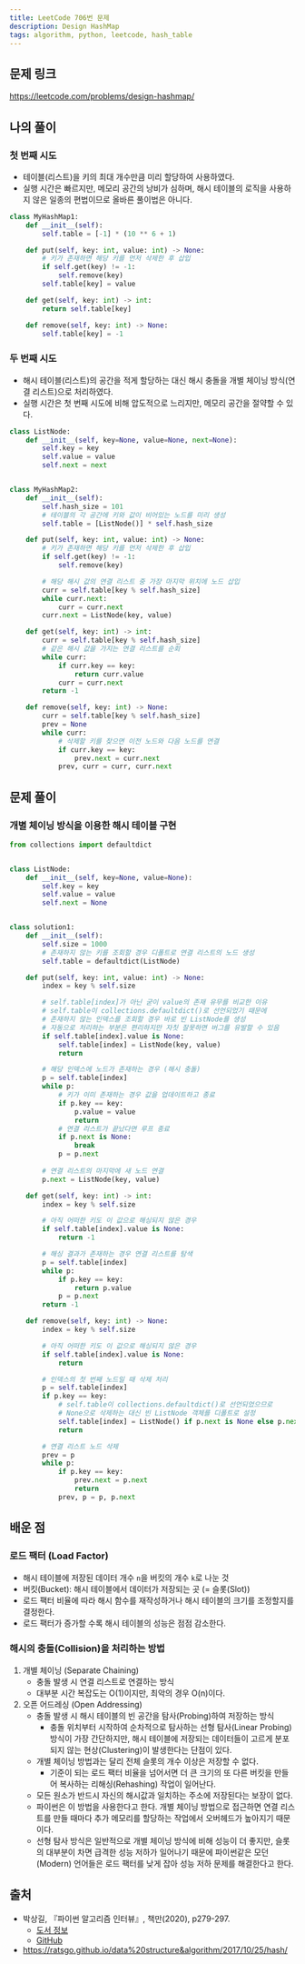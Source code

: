 ```yaml
---
title: LeetCode 706번 문제
description: Design HashMap
tags: algorithm, python, leetcode, hash_table
---
```


## 문제 링크

https://leetcode.com/problems/design-hashmap/

## 나의 풀이

### 첫 번째 시도

- 테이블(리스트)을 키의 최대 개수만큼 미리 할당하여 사용하였다.
- 실행 시간은 빠르지만, 메모리 공간의 낭비가 심하며, 해시 테이블의 로직을 사용하지 않은 일종의 편법이므로 올바른 풀이법은 아니다.

```python
class MyHashMap1:
    def __init__(self):
        self.table = [-1] * (10 ** 6 + 1)

    def put(self, key: int, value: int) -> None:
        # 키가 존재하면 해당 키를 먼저 삭제한 후 삽입
        if self.get(key) != -1:
            self.remove(key)
        self.table[key] = value

    def get(self, key: int) -> int:
        return self.table[key]

    def remove(self, key: int) -> None:
        self.table[key] = -1
```

### 두 번째 시도

- 해시 테이블(리스트)의 공간을 적게 할당하는 대신 해시 충돌을 개별 체이닝 방식(연결 리스트)으로 처리하였다.
- 실행 시간은 첫 번째 시도에 비해 압도적으로 느리지만, 메모리 공간을 절약할 수 있다.

```python
class ListNode:
    def __init__(self, key=None, value=None, next=None):
        self.key = key
        self.value = value
        self.next = next


class MyHashMap2:
    def __init__(self):
        self.hash_size = 101
        # 테이블의 각 공간에 키와 값이 비어있는 노드를 미리 생성
        self.table = [ListNode()] * self.hash_size

    def put(self, key: int, value: int) -> None:
        # 키가 존재하면 해당 키를 먼저 삭제한 후 삽입
        if self.get(key) != -1:
            self.remove(key)

        # 해당 해시 값의 연결 리스트 중 가장 마지막 위치에 노드 삽입
        curr = self.table[key % self.hash_size]
        while curr.next:
            curr = curr.next
        curr.next = ListNode(key, value)

    def get(self, key: int) -> int:
        curr = self.table[key % self.hash_size]
        # 같은 해시 값을 가지는 연결 리스트를 순회
        while curr:
            if curr.key == key:
                return curr.value
            curr = curr.next
        return -1

    def remove(self, key: int) -> None:
        curr = self.table[key % self.hash_size]
        prev = None
        while curr:
            # 삭제할 키를 찾으면 이전 노드와 다음 노드를 연결
            if curr.key == key:
                prev.next = curr.next
            prev, curr = curr, curr.next
```

## 문제 풀이

### 개별 체이닝 방식을 이용한 해시 테이블 구현

```python
from collections import defaultdict


class ListNode:
    def __init__(self, key=None, value=None):
        self.key = key
        self.value = value
        self.next = None


class solution1:
    def __init__(self):
        self.size = 1000
        # 존재하지 않는 키를 조회할 경우 디폴트로 연결 리스트의 노드 생성
        self.table = defaultdict(ListNode)

    def put(self, key: int, value: int) -> None:
        index = key % self.size

        # self.table[index]가 아닌 굳이 value의 존재 유무를 비교한 이유
        # self.table이 collections.defaultdict()로 선언되었기 때문에
        # 존재하지 않는 인덱스를 조회할 경우 바로 빈 ListNode를 생성
        # 자동으로 처리하는 부분은 편리하지만 자칫 잘못하면 버그를 유발할 수 있음
        if self.table[index].value is None:
            self.table[index] = ListNode(key, value)
            return

        # 해당 인덱스에 노드가 존재하는 경우 (해시 충돌)
        p = self.table[index]
        while p:
            # 키가 이미 존재하는 경우 값을 업데이트하고 종료
            if p.key == key:
                p.value = value
                return
            # 연결 리스트가 끝났다면 루프 종료
            if p.next is None:
                break
            p = p.next
            
        # 연결 리스트의 마지막에 새 노드 연결
        p.next = ListNode(key, value)

    def get(self, key: int) -> int:
        index = key % self.size

        # 아직 어떠한 키도 이 값으로 해싱되지 않은 경우
        if self.table[index].value is None:
            return -1

        # 해싱 결과가 존재하는 경우 연결 리스트를 탐색
        p = self.table[index]
        while p:
            if p.key == key:
                return p.value
            p = p.next
        return -1

    def remove(self, key: int) -> None:
        index = key % self.size

        # 아직 어떠한 키도 이 값으로 해싱되지 않은 경우
        if self.table[index].value is None:
            return

        # 인덱스의 첫 번째 노드일 때 삭제 처리
        p = self.table[index]
        if p.key == key:
            # self.table이 collections.defaultdict()로 선언되었으므로
            # None으로 삭제하는 대신 빈 ListNode 객체를 디폴트로 설정
            self.table[index] = ListNode() if p.next is None else p.next
            return

        # 연결 리스트 노드 삭제
        prev = p
        while p:
            if p.key == key:
                prev.next = p.next
                return
            prev, p = p, p.next
```

## 배운 점

### 로드 팩터 (Load Factor)

- 해시 테이블에 저장된 데이터 개수 `n`을 버킷의 개수 `k`로 나눈 것
- 버킷(Bucket): 해시 테이블에서 데이터가 저장되는 곳 (= 슬롯(Slot))
- 로드 팩터 비율에 따라 해시 함수를 재작성하거나 해시 테이블의 크기를 조정할지를 결정한다.
- 로드 팩터가 증가할 수록 해시 테이블의 성능은 점점 감소한다.

### 해시의 충돌(Collision)을 처리하는 방법

1. 개별 체이닝 (Separate Chaining)
   - 충돌 발생 시 연결 리스트로 연결하는 방식
   - 대부분 시간 복잡도는 O(1)이지만, 최악의 경우 O(n)이다.
2. 오픈 어드레싱 (Open Addressing)
   - 충돌 발생 시 해시 테이블의 빈 공간을 탐사(Probing)하여 저장하는 방식
     - 충돌 위치부터 시작하여 순차적으로 탐사하는 선형 탐사(Linear Probing) 방식이 가장 간단하지만, 해시 테이블에 저장되는 데이터들이 고르게 분포되지 않는 현상(Clustering)이 발생한다는 단점이 있다.
   - 개별 체이닝 방법과는 달리 전체 슬롯의 개수 이상은 저장할 수 없다.
     - 기준이 되는 로드 팩터 비율을 넘어서면 더 큰 크기의 또 다른 버킷을 만들어 복사하는 리해싱(Rehashing) 작업이 일어난다.
   - 모든 원소가 반드시 자신의 해시값과 일치하는 주소에 저장된다는 보장이 없다.
   - 파이썬은 이 방법을 사용한다고 한다. 개별 체이닝 방법으로 접근하면 연결 리스트를 만들 때마다 추가 메모리를 할당하는 작업에서 오버헤드가 높아지기 때문이다.
   - 선형 탐사 방식은 일반적으로 개별 체이닝 방식에 비해 성능이 더 좋지만, 슬롯의 대부분이 차면 급격한 성능 저하가 일어나기 때문에 파이썬같은 모던(Modern) 언어들은 로드 팩터를 낮게 잡아 성능 저하 문제를 해결한다고 한다.

## 출처

- 박상길, 『파이썬 알고리즘 인터뷰』, 책만(2020), p279-297.
  - [도서 정보](https://www.onlybook.co.kr/entry/algorithm-interview)
  - [GitHub](https://github.com/onlybooks/algorithm-interview)
- https://ratsgo.github.io/data%20structure&algorithm/2017/10/25/hash/
